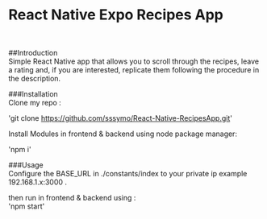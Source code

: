 <h1>React Native Expo Recipes App </h1><br>

##Introduction <br>
Simple React Native app that allows you to scroll through the recipes, leave a rating and, if you are interested, replicate them following the procedure in the description.<br>

###Installation <br>
Clone my repo : <br>

'git clone https://github.com/sssymo/React-Native-RecipesApp.git'

Install Modules in frontend & backend using node package manager: <br>

'npm i'

###Usage <br>
Configure the BASE_URL in ./constants/index to your private ip example 192.168.1.x:3000 .

then run in frontend & backend using :<br>
'npm start' 

